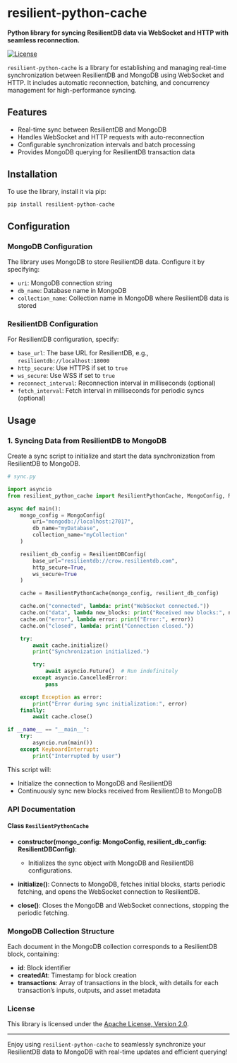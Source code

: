 
# resilient-python-cache

**Python library for syncing ResilientDB data via WebSocket and HTTP with seamless reconnection.**

[![License](https://img.shields.io/badge/license-Apache%202-blue)](https://www.apache.org/licenses/LICENSE-2.0)

`resilient-python-cache` is a library for establishing and managing real-time synchronization between ResilientDB and MongoDB using WebSocket and HTTP. It includes automatic reconnection, batching, and concurrency management for high-performance syncing.

## Features

- Real-time sync between ResilientDB and MongoDB
- Handles WebSocket and HTTP requests with auto-reconnection
- Configurable synchronization intervals and batch processing
- Provides MongoDB querying for ResilientDB transaction data

## Installation

To use the library, install it via pip:

```bash
pip install resilient-python-cache
```

## Configuration

### MongoDB Configuration

The library uses MongoDB to store ResilientDB data. Configure it by specifying:

- `uri`: MongoDB connection string
- `db_name`: Database name in MongoDB
- `collection_name`: Collection name in MongoDB where ResilientDB data is stored

### ResilientDB Configuration

For ResilientDB configuration, specify:

- `base_url`: The base URL for ResilientDB, e.g., `resilientdb://localhost:18000`
- `http_secure`: Use HTTPS if set to `true`
- `ws_secure`: Use WSS if set to `true`
- `reconnect_interval`: Reconnection interval in milliseconds (optional)
- `fetch_interval`: Fetch interval in milliseconds for periodic syncs (optional)

## Usage

### 1. Syncing Data from ResilientDB to MongoDB

Create a sync script to initialize and start the data synchronization from ResilientDB to MongoDB.

```python
# sync.py

import asyncio
from resilient_python_cache import ResilientPythonCache, MongoConfig, ResilientDBConfig

async def main():
    mongo_config = MongoConfig(
        uri="mongodb://localhost:27017",
        db_name="myDatabase",
        collection_name="myCollection"
    )

    resilient_db_config = ResilientDBConfig(
        base_url="resilientdb://crow.resilientdb.com",
        http_secure=True,
        ws_secure=True
    )

    cache = ResilientPythonCache(mongo_config, resilient_db_config)

    cache.on("connected", lambda: print("WebSocket connected."))
    cache.on("data", lambda new_blocks: print("Received new blocks:", new_blocks))
    cache.on("error", lambda error: print("Error:", error))
    cache.on("closed", lambda: print("Connection closed."))

    try:
        await cache.initialize()
        print("Synchronization initialized.")

        try:
            await asyncio.Future()  # Run indefinitely
        except asyncio.CancelledError:
            pass

    except Exception as error:
        print("Error during sync initialization:", error)
    finally:
        await cache.close()

if __name__ == "__main__":
    try:
        asyncio.run(main())
    except KeyboardInterrupt:
        print("Interrupted by user")
```

This script will:
- Initialize the connection to MongoDB and ResilientDB
- Continuously sync new blocks received from ResilientDB to MongoDB

### API Documentation

#### Class `ResilientPythonCache`

- **constructor(mongo_config: MongoConfig, resilient_db_config: ResilientDBConfig)**:
  - Initializes the sync object with MongoDB and ResilientDB configurations.

- **initialize()**: Connects to MongoDB, fetches initial blocks, starts periodic fetching, and opens the WebSocket connection to ResilientDB.

- **close()**: Closes the MongoDB and WebSocket connections, stopping the periodic fetching.

### MongoDB Collection Structure

Each document in the MongoDB collection corresponds to a ResilientDB block, containing:
- **id**: Block identifier
- **createdAt**: Timestamp for block creation
- **transactions**: Array of transactions in the block, with details for each transaction’s inputs, outputs, and asset metadata

### License

This library is licensed under the [Apache License, Version 2.0](https://www.apache.org/licenses/LICENSE-2.0).

---

Enjoy using `resilient-python-cache` to seamlessly synchronize your ResilientDB data to MongoDB with real-time updates and efficient querying!
